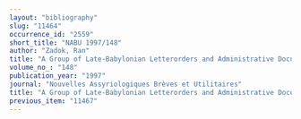 ```yaml
---
layout: "bibliography"
slug: "11464"
occurrence_id: "2559"
short_title: "NABU 1997/148"
author: "Zadok, Ran"
title: "A Group of Late-Babylonian Letterorders and Administrative Documents"
volume_no_: "148"
publication_year: "1997"
journal: "Nouvelles Assyriologiques Brèves et Utilitaires"
title: "A Group of Late-Babylonian Letterorders and Administrative Documents"
previous_item: "11467"
---
```


